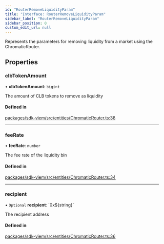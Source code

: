 ```yaml
---
id: "RouterRemoveLiquidityParam"
title: "Interface: RouterRemoveLiquidityParam"
sidebar_label: "RouterRemoveLiquidityParam"
sidebar_position: 0
custom_edit_url: null
---
```


Represents the parameters for removing liquidity from a market using the ChromaticRouter.

## Properties

### clbTokenAmount

• **clbTokenAmount**: `bigint`

The amount of CLB tokens to remove as liquidity

#### Defined in

[packages/sdk-viem/src/entities/ChromaticRouter.ts:38](https://github.com/chromatic-protocol/sdk/blob/eca2b32/packages/sdk-viem/src/entities/ChromaticRouter.ts#L38)

___

### feeRate

• **feeRate**: `number`

The fee rate of the liquidity bin

#### Defined in

[packages/sdk-viem/src/entities/ChromaticRouter.ts:34](https://github.com/chromatic-protocol/sdk/blob/eca2b32/packages/sdk-viem/src/entities/ChromaticRouter.ts#L34)

___

### recipient

• `Optional` **recipient**: \`0x${string}\`

The recipient address

#### Defined in

[packages/sdk-viem/src/entities/ChromaticRouter.ts:36](https://github.com/chromatic-protocol/sdk/blob/eca2b32/packages/sdk-viem/src/entities/ChromaticRouter.ts#L36)
